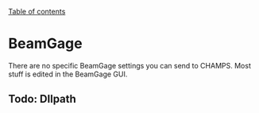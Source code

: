 [Table of contents](../readme.md)
# BeamGage

There are no specific BeamGage settings you can send to CHAMPS. Most stuff is edited in the BeamGage GUI.

## Todo: Dllpath
